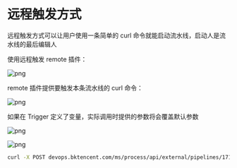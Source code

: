 # 远程触发方式
远程触发方式可以让用户使用一条简单的 curl 命令就能启动流水线，启动人是流水线的最后编辑人

使用远程触发 remote 插件：

![png](../../../assets/image-trigger-remote-plugin.png)

remote 插件提供要触发本条流水线的 curl 命令：

![png](../../../assets/image-trigger-remote-url.png)


如果在 Trigger 定义了变量，实际调用时提供的参数将会覆盖默认参数

![png](../../../assets/image-trigger-remote-vars.png)

![png](../../../assets/image-trigger-remote-vars-url.png)


```bash
curl -X POST devops.bktencent.com/ms/process/api/external/pipelines/171de37d50494111ae03a9b8c291f9b1/build -H "Content-Type: application/json" -d "{\"key1\":\"value1\",\"key2\":\"value2\"}"
```

